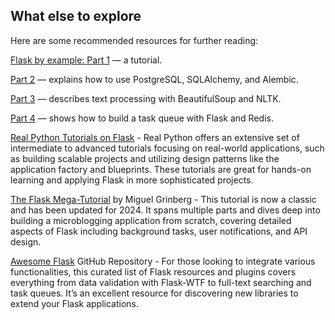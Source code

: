 ## What else to explore

Here are some recommended resources for further reading:

[Flask by example: Part 1](https://realpython.com/flask-by-example-part-1-project-setup/) — a tutorial. 

[Part 2](http://www.realpython.com/blog/flask-by-example-part-2-postgres-sqlalchemy-and-alembic/) — explains how to use PostgreSQL, SQLAlchemy, and Alembic. 

[Part 3](https://realpython.com/blog/python/flask-by-example-part-3-text-processing-with-requests-beautifulsoup-nltk/) — describes text processing with BeautifulSoup and NLTK. 

[Part 4](https://realpython.com/blog/python/flask-by-example-implementing-a-redis-task-queue/) — shows how to build a task queue with Flask and Redis.

[Real Python Tutorials on Flask](https://realpython.com/tutorials/flask/) - Real Python offers an extensive set of intermediate to advanced tutorials focusing on real-world applications, such as building scalable projects and utilizing design patterns like the application factory and blueprints. These tutorials are great for hands-on learning and applying Flask in more sophisticated projects.

[The Flask Mega-Tutorial](https://blog.miguelgrinberg.com/post/the-flask-mega-tutorial-part-i-hello-world) by Miguel Grinberg - This tutorial is now a classic and has been updated for 2024. It spans multiple parts and dives deep into building a microblogging application from scratch, covering detailed aspects of Flask including background tasks, user notifications, and API design.


[Awesome Flask](https://github.com/humiaozuzu/awesome-flask) GitHub Repository - For those looking to integrate various functionalities, this curated list of Flask resources and plugins covers everything from data validation with Flask-WTF to full-text searching and task queues. It’s an excellent resource for discovering new libraries to extend your Flask applications. 